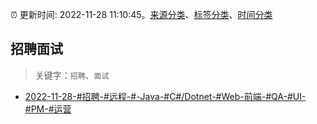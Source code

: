 :alarm_clock: 更新时间: 2022-11-28 11:10:45。[来源分类](../README.md)、[标签分类](../TAGS.md)、[时间分类](../TIMELINE.md)

## 招聘面试


> 关键字：`招聘`、`面试`



- [2022-11-28-#招聘-#远程-#-Java-#C#/Dotnet-#Web-前端-#QA-#UI-#PM-#运营](https://www.v2ex.com/t/898553) 